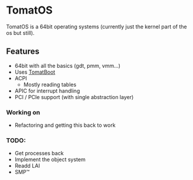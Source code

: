 # TomatOS

TomatOS is a 64bit operating systems (currently just the kernel part of the os but still).

## Features

* 64bit with all the basics (gdt, pmm, vmm...)
* Uses [TomatBoot](https://github.com/TomatOrg/TomatBoot-UEFI)
* ACPI
    * Mostly reading tables
* APIC for interrupt handling
* PCI / PCIe support (with single abstraction layer)

### Working on
* Refactoring and getting this back to work

### TODO:
* Get processes back
* Implement the object system
* Readd LAI
* SMP:tm:
